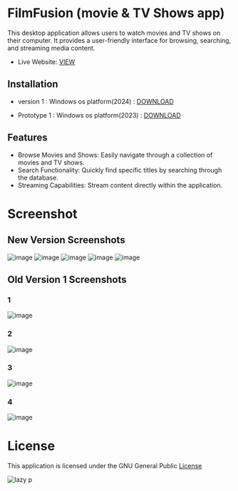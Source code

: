# FilmFusion (movie & TV Shows app)
This desktop application allows users to watch movies and TV shows on their computer. It provides a user-friendly interface for browsing, searching, and streaming media content.

- Live Website:  [VIEW](https://movionyx.com)
## Installation
- version 1 : Windows os platform(2024)  : [DOWNLOAD](https://github.com/ice-black/move-app/raw/main/APPS/FilmFusion.exe)

- Prototype 1 : Windows os platform(2023)  : [ DOWNLOAD ](https://github.com/ice-black/move-app/raw/main/APPS/TX%20movies%20(0.0.1).exe)

## Features
- Browse Movies and Shows: Easily navigate through a collection of movies and TV shows.
- Search Functionality: Quickly find specific titles by searching through the database.
- Streaming Capabilities: Stream content directly within the application.

# Screenshot
## New Version  Screenshots
![image](https://github.com/user-attachments/assets/db4b31b5-8651-4667-90cb-8b5696fc206f)
![image](https://github.com/user-attachments/assets/a3c65b3b-8d30-4122-af32-8c1444b288ae)
![image](https://github.com/user-attachments/assets/dbffef31-ed0d-4148-99b1-769343b85938)
![image](https://github.com/user-attachments/assets/c961de6d-187c-4356-be5c-b16e70a4fe30)
![image](https://github.com/user-attachments/assets/075d677a-a04e-49b4-8dda-3cd4956e33f2)


## Old Version 1 Screenshots
### 1
![image](https://github.com/ice-black/move-app/assets/55835551/3e898042-1d4b-4e86-89db-06f1cf591d0a)
### 2
![image](https://github.com/ice-black/move-app/assets/55835551/6f2b6ecf-e5b8-45bd-9fb7-6852c0b03ed4)
### 3
![image](https://github.com/ice-black/move-app/assets/55835551/fc8980ff-f943-4a55-b97b-171e951aedda)
### 4
![image](https://github.com/ice-black/move-app/assets/55835551/e614c229-c183-4922-a77b-1fa6a0545d72)

# License

This application is licensed under the GNU General Public  [ License ](https://raw.githubusercontent.com/Hezron26/Auto_git_commit_push/main/LICENSE)


![lazy p](https://user-images.githubusercontent.com/55835551/226184555-72e10ba4-372b-4040-8d6b-cfd2537cc709.jpg)




